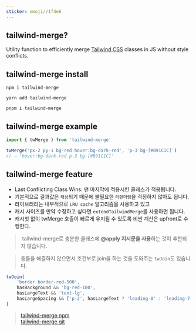```yaml
---
sticker: emoji//1f4e6
---
```


## tailwind-merge?
Utility function to efficiently merge [Tailwind CSS](https://tailwindcss.com/) classes in JS without style conflicts.

## tailwind-merge install
```shell
npm i tailwind-merge
```

```shell
yarn add tailwind-merge
```

```shell
pnpm i tailwind-merge
```

## tailwind-merge example 
```typescript
import { twMerge } from 'tailwind-merge'

twMerge('px-2 py-1 bg-red hover:bg-dark-red', 'p-3 bg-[#B91C1C]')
// → 'hover:bg-dark-red p-3 bg-[#B91C1C]'
```

## tailwind-merge feature
-  Last Conflicting Class Wins: 맨 마지막에 적용시킨 클래스가 적용됩니다.
-  기본적으로 결과값은 `캐싱`되기 때문에 불필요한 `리렌더링`을 걱정하지 않아도 됩니다.
-  라이브러리는 내부적으로 `LRU cache` 알고리즘을 사용하고 있고
-  캐시 사이즈를 만약 수정하고 싶다면 `extendTailwindMerge`를 사용하면 됩니다.
- 캐시힛 없이 twMerge 호출이 빠르게 유지될 수 있도록 비싼 계산은 upfront로 수행한다.

>  tailwind-merge로 충분한 클래스에 **@apply 지시문을 사용**하는 것이 추천되지 않습니다.

> 충돌을 해결하지 않으면서 조건부로 join을 하는 것을 도와주는 `twJoin`도 있습니다.
```typescript
twJoin(
    'border border-red-500',
    hasBackground && 'bg-red-100',
    hasLargeText && 'text-lg',
    hasLargeSpacing && ['p-2', hasLargeText ? 'leading-8' : 'leading-7'],
)
```

   
>[tailwind-merge npm](https://www.npmjs.com/package/tailwind-merge)   
>[tailwind-merge git](https://github.com/dcastil/tailwind-merge)